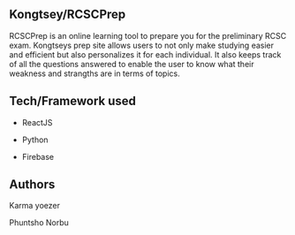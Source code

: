 ## Kongtsey/RCSCPrep

RCSCPrep is an online learning tool to prepare you for the preliminary RCSC exam. Kongtseys prep site allows users to not only make studying easier and efficient but also personalizes it for each individual. It also keeps track of all the questions answered to enable the user to know what their weakness and strangths are in terms of topics. 

## Tech/Framework used

- ReactJS

- Python

- Firebase
## Authors
Karma yoezer

Phuntsho Norbu
